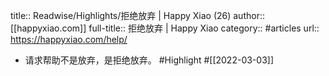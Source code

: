 title:: Readwise/Highlights/拒绝放弃 | Happy Xiao (26)
author:: [[happyxiao.com]]
full-title:: 拒绝放弃 | Happy Xiao
category:: #articles
url:: https://happyxiao.com/help/

- 请求帮助不是放弃，是拒绝放弃。 #Highlight #[[2022-03-03]]